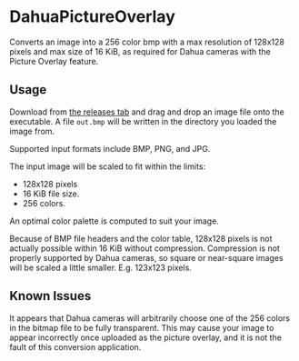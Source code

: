 # DahuaPictureOverlay
Converts an image into a 256 color bmp with a max resolution of 128x128 pixels and max size of 16 KiB, as required for Dahua cameras with the Picture Overlay feature.

## Usage
Download from [the releases tab](https://github.com/bp2008/DahuaPictureOverlay/releases) and drag and drop an image file onto the executable.  A file `out.bmp` will be written in the directory you loaded the image from.

Supported input formats include BMP, PNG, and JPG.

The input image will be scaled to fit within the limits:
* 128x128 pixels
* 16 KiB file size.
* 256 colors.

An optimal color palette is computed to suit your image.

Because of BMP file headers and the color table, 128x128 pixels is not actually possible within 16 KiB without compression. Compression is not properly supported by Dahua cameras, so square or near-square images will be scaled a little smaller. E.g. 123x123 pixels.

## Known Issues
It appears that Dahua cameras will arbitrarily choose one of the 256 colors in the bitmap file to be fully transparent.  This may cause your image to appear incorrectly once uploaded as the picture overlay, and it is not the fault of this conversion application.
